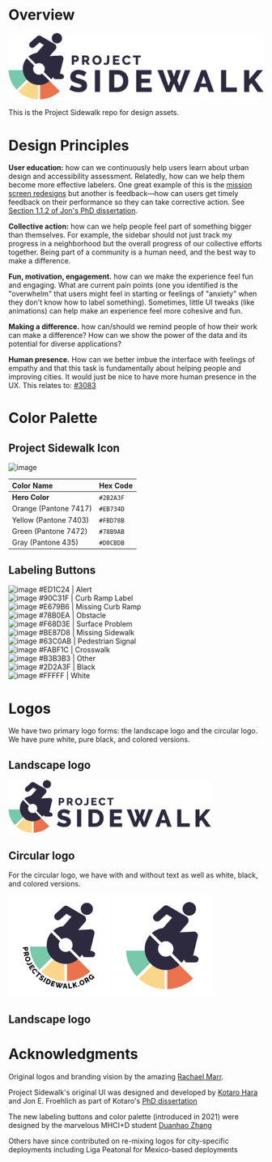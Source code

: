 # Overview
<img src="https://github.com/ProjectSidewalk/Design/blob/master/Logos/Logo_Horizontal/v2/PS_Logo_Horizontal_2387x624.png" width="600">

This is the Project Sidewalk repo for design assets.

# Design Principles
**User education:** how can we continuously help users learn about urban design and accessibility assessment. Relatedly, how can we help them become more effective labelers. One great example of this is the [mission screen redesigns](https://github.com/ProjectSidewalk/SidewalkWebpage/issues/3242) but another is feedback—how can users get timely feedback on their performance so they can take corrective action. See [Section 1.1.2 of Jon's PhD dissertation](https://makeabilitylab.cs.washington.edu/media/publications/Sensing_and_Feedback_of_Everyday_Activities_to_Promote_Environmental_Behaviors_Eye7nYF.pdf).

**Collective action:** how can we help people feel part of something bigger than themselves. For example, the sidebar should not just track my progress in a neighborhood but the overall progress of our collective efforts together. Being part of a community is a human need, and the best way to make a difference.

**Fun, motivation, engagement.** how can we make the experience feel fun and engaging. What are current pain points (one you identified is the "overwhelm" that users might feel in starting or feelings of "anxiety" when they don't know how to label something). Sometimes, little UI tweaks (like animations) can help make an experience feel more cohesive and fun.

**Making a difference.** how can/should we remind people of how their work can make a difference? How can we show the power of the data and its potential for diverse applications?

**Human presence.** How can we better imbue the interface with feelings of empathy and that this task is fundamentally about helping people and improving cities. It would just be nice to have more human presence in the UX. This relates to: [#3083](https://github.com/ProjectSidewalk/SidewalkWebpage/issues/3083)

# Color Palette

## Project Sidewalk Icon
![image](https://user-images.githubusercontent.com/1621749/194599443-8e03a47e-60b3-44b5-aa03-a4b796c13fe0.png)

| Color Name                    | Hex Code   |
| :---------------------------- | :--------- |
| **Hero Color** | `#2B2A3F`  |
| Orange (Pantone 7417)| `#EB734D`  |
| Yellow (Pantone 7403)| `#FBD78B`  |
| Green (Pantone 7472)| `#78B9AB`  |
| Gray (Pantone 435) | `#D0CBDB`  |



## Labeling Buttons
![image](https://user-images.githubusercontent.com/1621749/190520417-3ae882d1-4ad2-465f-8b28-06f9401e0204.png) #ED1C24 | Alert<br/>
![image](https://user-images.githubusercontent.com/1621749/190520461-e63211b9-e199-4ccd-ae53-5ac542ee98ae.png) #90C31F | Curb Ramp Label<br/>
![image](https://user-images.githubusercontent.com/1621749/190520484-62c3bb94-6367-489d-a541-58c9145c6f67.png) #E679B6 | Missing Curb Ramp<br/>
![image](https://user-images.githubusercontent.com/1621749/190520628-7afccb24-1642-4363-a4bc-2628bb61afd3.png) #78B0EA | Obstacle<br/>
![image](https://user-images.githubusercontent.com/1621749/190520669-1f5ba8f6-4a6e-456a-95cb-95de20955214.png) #F68D3E | Surface Problem<br/>
![image](https://user-images.githubusercontent.com/1621749/190520700-7561e251-c693-4504-afb9-a39e6ee600a3.png) #BE87D8 | Missing Sidewalk<br/>
![image](https://user-images.githubusercontent.com/1621749/190520755-f5a2f3a3-1201-43be-acf9-590683d61564.png) #63C0AB | Pedestrian Signal<br/>
![image](https://user-images.githubusercontent.com/1621749/190520784-5f9cb37b-d448-4b73-862d-df544b25253b.png) #FABF1C | Crosswalk<br/>
![image](https://user-images.githubusercontent.com/1621749/190520817-a55ee8d1-7f3f-4816-b560-d535e834a1a6.png) #B3B3B3 | Other<br/>
![image](https://user-images.githubusercontent.com/1621749/190520567-6b68c089-45cf-4957-8705-5815b7a18a35.png) #2D2A3F | Black<br/>
![image](https://user-images.githubusercontent.com/1621749/190520904-8769ddc3-223f-4e69-b89e-b14eff5bf899.png) #FFFFF | White<br/>

# Logos
We have two primary logo forms: the landscape logo and the circular logo. We have pure white, pure black, and colored versions.

## Landscape logo

<img src="https://github.com/ProjectSidewalk/Design/blob/master/Logos/Logo_Horizontal/v2/PS_Logo_Horizontal_2387x624.png" width="400">

## Circular logo
For the circular logo, we have with and without text as well as white, black, and colored versions. 

<img src="https://github.com/ProjectSidewalk/Design/blob/master/Logos/Logo_Square/RGB/v2/ProjectSidewalkLogo_WithCurvedText_3600x3600.png" width="200">

<img src="https://github.com/ProjectSidewalk/Design/blob/master/Logos/Logo_Square/RGB/v2/ProjectSidewalkLogo_NoText_3240x3240.png" width="200">

## Landscape logo


# Acknowledgments
Original logos and branding vision by the amazing [Rachael Marr](https://www.rachaelmarr.com/). 

Project Sidewalk's original UI was designed and developed by [Kotaro Hara](https://kotarohara.com/) and Jon E. Froehlich as part of Kotaro's [PhD dissertation](https://makeabilitylab.cs.washington.edu/media/publications/Hara_ScalableMethodsToCollectAndVisualizeSidewalkAccessibilityDataForPeopleWithMobilityImpairments_2016.pdf)

The new labeling buttons and color palette (introduced in 2021) were designed by the marvelous MHCI+D student [Duanhao Zhang](https://www.linkedin.com/in/danieldhzhang/)

Others have since contributed on re-mixing logos for city-specific deployments including Liga Peatonal for Mexico-based deployments
